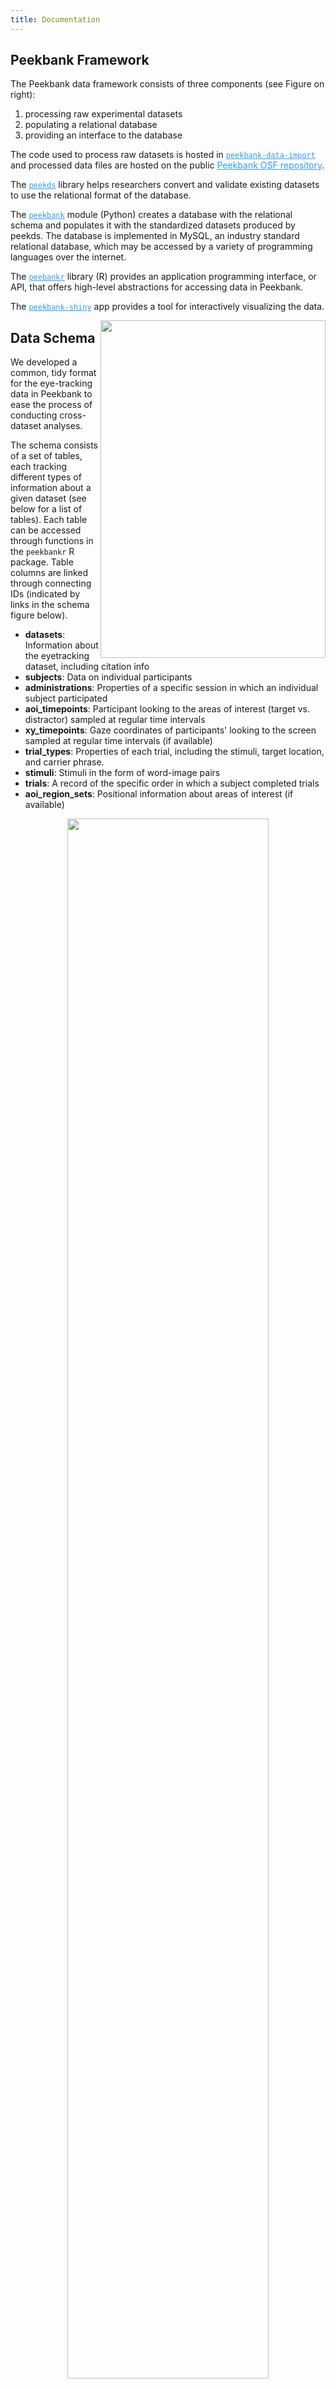 ```yaml
---
title: Documentation
---
```


<div class="col-md-8" markdown="1">

## Peekbank Framework

The Peekbank data framework consists of three components (see Figure on right): 

1. processing raw experimental datasets
2. populating a relational database
3. providing an interface to the database 

The code used to process raw datasets is hosted in <a target="_blank" href="https://github.com/langcog/peekbank-data-import" style="color:#3399f3"><code>peekbank-data-import</code></a> and processed data files are hosted on the public <a target="_blank" href="https://osf.io/pr6wu/" style="color:#3399f3">Peekbank OSF repository</a>.

The <a target="_blank" href="https://github.com/langcog/peekds" style="color:#3399f3"><code>peekds</code></a> library helps researchers convert and validate existing datasets to use the relational format of the database.

The <a target="_blank" href="https://github.com/langcog/peekbank" style="color:#3399f3"><code>peekbank</code></a> module (Python) creates a database with the relational schema and populates it with the standardized datasets produced by peekds. 
The database is implemented in MySQL, an industry standard relational database, which may be accessed by a variety of programming languages over the internet. 

The <a target="_blank" href="https://langcog.github.io/peekbankr/index.html" style="color:#3399f3"><code>peebankr</code></a> library (R) provides an application programming interface, or API, that offers high-level abstractions for accessing data in Peekbank.

The <a target="_blank" href="https://github.com/langcog/peekbank-shiny" style="color:#3399f3"><code>peekbank-shiny</code></a> app provides a tool for interactively visualizing the data.

</div>

<div class="col-md-4" markdown="1">
<img width="360" align="right" height="540" display="block" margin-left="auto" margin-right="auto" src="../../img/peekbankflowchartv6.png">
</div>

<div class="col-md-12" markdown="1">

## Data Schema

We developed a common, tidy format for the eye-tracking data in Peekbank to ease the process of conducting cross-dataset analyses.

The schema consists of a set of tables, each tracking different types of information about a given dataset (see below for a list of tables). Each table can be accessed through functions in the <code>peekbankr</code> R package. Table columns are linked through connecting IDs (indicated by links in the schema figure below).

- **datasets**: Information about the eyetracking dataset, including citation info
- **subjects**: Data on individual participants
- **administrations**: Properties of a specific session in which an individual subject participated
- **aoi_timepoints**: Participant looking to the areas of interest (target vs. distractor) sampled at regular time intervals
- **xy_timepoints**: Gaze coordinates of participants' looking to the screen sampled at regular time intervals (if available)
- **trial_types**: Properties of each trial, including the stimuli, target location, and carrier phrase.
- **stimuli**: Stimuli in the form of word-image pairs
- **trials**: A record of the specific order in which a subject completed trials
- **aoi_region_sets**: Positional information about areas of interest (if available)

</div>

<p align="center"><img width="80%" src="../../img/schema_3.png"></p>

## Data Codebook

The codebook for individual columns in Peekbank data columns can be found in the table below (<a href="https://docs.google.com/spreadsheets/d/e/2PACX-1vR4AiOkIzIMbb2C9ksCpu6aWqYaIEiA72voek4y_05y9eY9J6XS5tLhnHZ5xnDk9LxKihicd0gN9BZY/pubhtml" target="_blank">link</a>):

<iframe src="
https://docs.google.com/spreadsheets/d/e/2PACX-1vR4AiOkIzIMbb2C9ksCpu6aWqYaIEiA72voek4y_05y9eY9J6XS5tLhnHZ5xnDk9LxKihicd0gN9BZY/pubhtml?widget=false&amp;headers=false&chrome=false" style="height: 300px; width: 100%; border: none; position:relative"></iframe> 


## Links to main repositories and tools

The Peekbank project consists of the following repositories and tools.

- Peekbank OSF repository, containing raw and standardized datasets: <a target="_blank" href="https://osf.io/pr6wu/" style="color:#3399f3">https://osf.io/pr6wu/</a>
- <code>peekbank-data-import</code>, Peekbank data import scripts: <a target="_blank" href="https://github.com/langcog/peekbank-data-import" style="color:#3399f3">https://github.com/langcog/peekbank-data-import</a>
- <code>peekds</code>, Peekbank data standard and data import functions: <a target="_blank" href="https://github.com/langcog/peekds" style="color:#3399f3">https://github.com/langcog/peekds</a>
- <code>peekbankr</code>, R package for accessing the database: <a target="_blank" href="https://github.com/langcog/peekbankr" style="color:#3399f3">https://github.com/langcog/peekbankr</a>
- <code>peekbank</code>, Peekbank database management: <a target="_blank" href="https://github.com/langcog/peekbank" style="color:#3399f3">https://github.com/langcog/peekbank</a>
- <code>peekbank-shiny</code>, interactive data visualizations using Shiny: <a target="_blank" href="https://github.com/langcog/peekbank-shiny" style="color:#3399f3">https://github.com/langcog/peekbank-shiny</a>
- <code>peekbank-website</code>, code for website frontend: <a target="_blank" href="https://github.com/langcog/peekbank-website" style="color:#3399f3">https://github.com/langcog/peekbank-website</a>

Peekbank is open source and under active development. If you run encounter a problem, please file an issue in the GitHub Issues page of the appropriate repository.

If you would like to contact us directly, email us at peekbank-dev[at]lists.stanford.edu.
